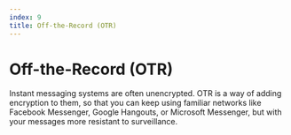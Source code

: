 ```yaml
---
index: 9
title: Off-the-Record (OTR)
---
```

# Off-the-Record (OTR)

Instant messaging systems are often unencrypted. OTR is a way of adding encryption to them, so that you can keep using familiar networks like Facebook Messenger, Google Hangouts, or Microsoft Messenger, but with your messages more resistant to surveillance.